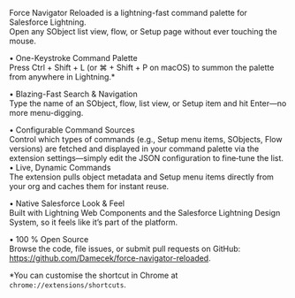 Force Navigator Reloaded is a lightning-fast command palette for Salesforce Lightning.  
Open any SObject list view, flow, or Setup page without ever touching the mouse.

• One-Keystroke Command Palette  
Press Ctrl + Shift + L (or ⌘ + Shift + P on macOS) to summon the palette from anywhere in Lightning.\*

• Blazing-Fast Search & Navigation  
Type the name of an SObject, flow, list view, or Setup item and hit Enter—no more menu-digging.

• Configurable Command Sources  
Control which types of commands (e.g., Setup menu items, SObjects, Flow versions) are fetched and displayed in your
command palette via the extension settings—simply edit the JSON configuration to fine‑tune the list.
• Live, Dynamic Commands  
The extension pulls object metadata and Setup menu items directly from your org and caches them for instant reuse.

• Native Salesforce Look & Feel  
Built with Lightning Web Components and the Salesforce Lightning Design System, so it feels like it’s part of the
platform.

• 100 % Open Source  
Browse the code, file issues, or submit pull requests on GitHub: <https://github.com/Damecek/force-navigator-reloaded>.

\*You can customise the shortcut in Chrome at `chrome://extensions/shortcuts`.
